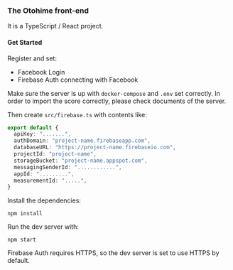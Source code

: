 ### The Otohime front-end

It is a TypeScript / React project.

#### Get Started

Register and set:

- Facebook Login
- Firebase Auth connecting with Facebook

Make sure the server is up with `docker-compose` and `.env` set correctly.
In order to import the score correctly, please check documents of the server.

Then create `src/firebase.ts` with contents like:

```ts
export default {
  apiKey: ".......",
  authDomain: "project-name.firebaseapp.com",
  databaseURL: "https://project-name.firebaseio.com",
  projectId: "project-name",
  storageBucket: "project-name.appspot.com",
  messagingSenderId: "............",
  appId: ".........",
  measurementId: ".....",
}
```

Install the dependencies:

```
npm install
```

Run the dev server with:

```
npm start
```

Firebase Auth requires HTTPS, so the dev server is set to use HTTPS by default.
